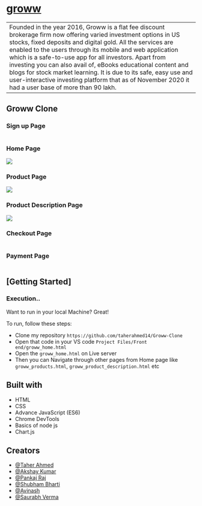# [groww](https://www.adidas.co.in/search)

<table>
<tr>
<td>
Founded in the year 2016, Groww is a flat fee discount brokerage firm now offering varied investment options in US stocks, fixed deposits and digital gold.
All the services are enabled to the users through its mobile and web application which is a safe-to-use app for all investors. Apart from investing you can also avail of, eBooks educational content and blogs for stock market learning. It is due to its safe, easy use and user-interactive investing platform that as of November 2020 it had a user base of more than 90 lakh. 

</td>
</tr>
</table>

## Groww Clone

### Sign up Page
![]()

### Home Page
![](https://github.com/taherahmed14/Groww-Clone/blob/main/Groww%20Clone%20Screenshots/Groww%20Home%20Page.png)

### Product Page
![](https://github.com/taherahmed14/Groww-Clone/blob/main/Groww%20Clone%20Screenshots/Groww%20Product%20Page.png)

### Product Description Page
![](https://github.com/taherahmed14/Groww-Clone/blob/main/Groww%20Clone%20Screenshots/Groww%20Product%20Description.png)

### Checkout Page
![]()

### Payment Page
![]()



## [Getting Started]

### Execution..
Want to run in your local Machine? Great!

To run, follow these steps:

- Clone my repository `https://github.com/taherahmed14/Groww-Clone`
- Open that code in your VS code `Project Files/Front end/groww_home.html`
- Open the `groww_home.html` on Live server
- Then you can Navigate through other pages from Home page like `groww_products.html`, `groww_product_description.html` etc


## Built with 

- HTML
- CSS
- Advance JavaScript (ES6)
- Chrome DevTools
- Basics of node js
- Chart.js

## Creators

- [@Taher Ahmed](https://github.com/taherahmed14)
- [@Akshay Kumar](https://github.com/AkshaykumarG26)
- [@Pankaj Raj](https://github.com/Ipankaj07)
- [@Shubham Bharti](https://github.com/Shubham007-tech)
- [@Avinash](https://github.com/abhi103767)
- [@Saurabh Verma](https://github.com/akasaurabhverma)

